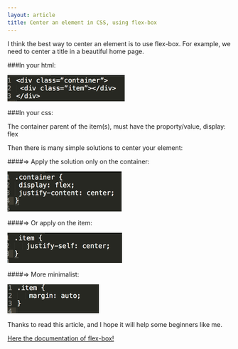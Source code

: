 ```yaml
---
layout: article
title: Center an element in CSS, using flex-box
---
```

I think the best way to center an element is to use flex-box.
For example, we need to center a title in a beautiful home page.

###In your html:


![Text editor](/images/center2.png)


###In your css:

The container parent of the item(s), must have the proporty/value, display: flex

Then there is many simple solutions to center your element:

####=> Apply the solution only on the container:

![Text editor](/images/center3.png)


####=> Or apply on the item:

![Text editor](/images/centercss.png)

####=> More minimalist:

![Text editor](/images/centercss2.png)

Thanks to read this article, and I hope it will help some beginners like me.

[ Here the documentation of flex-box!](https://css-tricks.com/snippets/css/a-guide-to-flexbox/)
